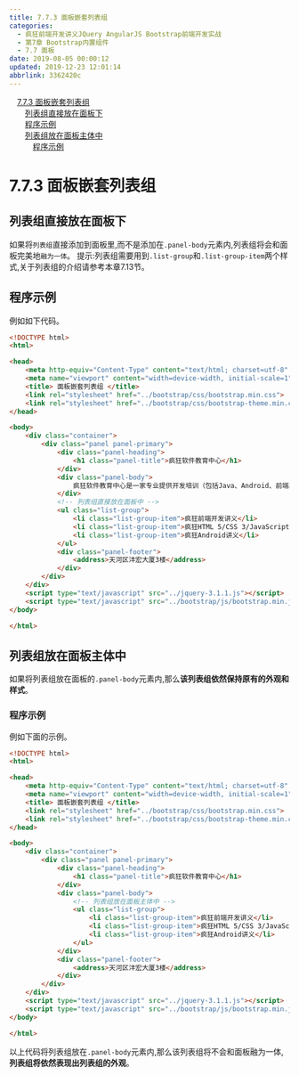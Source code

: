 ```yaml
---
title: 7.7.3 面板嵌套列表组
categories: 
  - 疯狂前端开发讲义JQuery AngularJS Bootstrap前端开发实战
  - 第7章 Bootstrap内置组件
  - 7.7 面板
date: 2019-08-05 00:00:12
updated: 2019-12-23 12:01:14
abbrlink: 3362420c
---
```

<div id='my_toc'><a href="/JavaReadingNotes/3362420c/#7-7-3-面板嵌套列表组" class="header_1">7.7.3 面板嵌套列表组</a>&nbsp;<br><a href="/JavaReadingNotes/3362420c/#列表组直接放在面板下" class="header_2">列表组直接放在面板下</a>&nbsp;<br><a href="/JavaReadingNotes/3362420c/#程序示例" class="header_2">程序示例</a>&nbsp;<br><a href="/JavaReadingNotes/3362420c/#列表组放在面板主体中" class="header_2">列表组放在面板主体中</a>&nbsp;<br><a href="/JavaReadingNotes/3362420c/#程序示例" class="header_3">程序示例</a>&nbsp;<br></div>
<style>.header_1{margin-left: 1em;}.header_2{margin-left: 2em;}.header_3{margin-left: 3em;}.header_4{margin-left: 4em;}.header_5{margin-left: 5em;}.header_6{margin-left: 6em;}</style>
<!--more-->
<script>if (navigator.platform.search('arm')==-1){document.getElementById('my_toc').style.display = 'none';}var e,p = document.getElementsByTagName('p');while (p.length>0) {e = p[0];e.parentElement.removeChild(e);}</script>

<!--end-->
<!--SSTStart-->
# 7.7.3 面板嵌套列表组 #
## 列表组直接放在面板下 ##
如果将`列表组`直接添加到面板里,而不是添加在`.panel-body`元素内,列表组将会和面板完美地`融为一体`。
提示:列表组需要用到`.list-group`和`.list-group-item`两个样式,关于列表组的介绍请参考本章7.13节。
## 程序示例 ##
例如如下代码。
```html
<!DOCTYPE html>
<html>

<head>
    <meta http-equiv="Content-Type" content="text/html; charset=utf-8" />
    <meta name="viewport" content="width=device-width, initial-scale=1">
    <title> 面板嵌套列表组 </title>
    <link rel="stylesheet" href="../bootstrap/css/bootstrap.min.css">
    <link rel="stylesheet" href="../bootstrap/css/bootstrap-theme.min.css">
</head>

<body>
    <div class="container">
        <div class="panel panel-primary">
            <div class="panel-heading">
                <h1 class="panel-title">疯狂软件教育中心</h1>
            </div>
            <div class="panel-body">
                疯狂软件教育中心是一家专业提供开发培训（包括Java、Android、前端、iOS等课程）的培训机构。
            </div>
            <!-- 列表组直接放在面板中 -->
            <ul class="list-group">
                <li class="list-group-item">疯狂前端开发讲义</li>
                <li class="list-group-item">疯狂HTML 5/CSS 3/JavaScript讲义</li>
                <li class="list-group-item">疯狂Android讲义</li>
            </ul>
            <div class="panel-footer">
                <address>天河区沣宏大厦3楼</address>
            </div>
        </div>
    </div>
    <script type="text/javascript" src="../jquery-3.1.1.js"></script>
    <script type="text/javascript" src="../bootstrap/js/bootstrap.min.js"></script>
</body>

</html>
```
## 列表组放在面板主体中 ##
如果将列表组放在面板的`.panel-body`元素内,那么**该列表组依然保持原有的外观和样式**。
### 程序示例 ###
例如下面的示例。
```html
<!DOCTYPE html>
<html>

<head>
    <meta http-equiv="Content-Type" content="text/html; charset=utf-8" />
    <meta name="viewport" content="width=device-width, initial-scale=1">
    <title> 面板嵌套列表组 </title>
    <link rel="stylesheet" href="../bootstrap/css/bootstrap.min.css">
    <link rel="stylesheet" href="../bootstrap/css/bootstrap-theme.min.css">
</head>

<body>
    <div class="container">
        <div class="panel panel-primary">
            <div class="panel-heading">
                <h1 class="panel-title">疯狂软件教育中心</h1>
            </div>
            <div class="panel-body">
                <!-- 列表组放在面板主体中 -->
                <ul class="list-group">
                    <li class="list-group-item">疯狂前端开发讲义</li>
                    <li class="list-group-item">疯狂HTML 5/CSS 3/JavaScript讲义</li>
                    <li class="list-group-item">疯狂Android讲义</li>
                </ul>
            </div>
            <div class="panel-footer">
                <address>天河区沣宏大厦3楼</address>
            </div>
        </div>
    </div>
    <script type="text/javascript" src="../jquery-3.1.1.js"></script>
    <script type="text/javascript" src="../bootstrap/js/bootstrap.min.js"></script>
</body>

</html>
```
以上代码将列表组放在`.panel-body`元素内,那么该列表组将不会和面板融为一体,**列表组将依然表现出列表组的外观**。
<!--SSTStop-->

